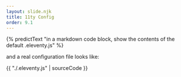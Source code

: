 ```yaml
---
layout: slide.njk
title: 11ty Config
order: 9.1
---
```


{% predictText "in a markdown code block, show the contents of the default .eleventy.js" %}

and a real configuration file looks like:

{{ "./.eleventy.js" | sourceCode }}

